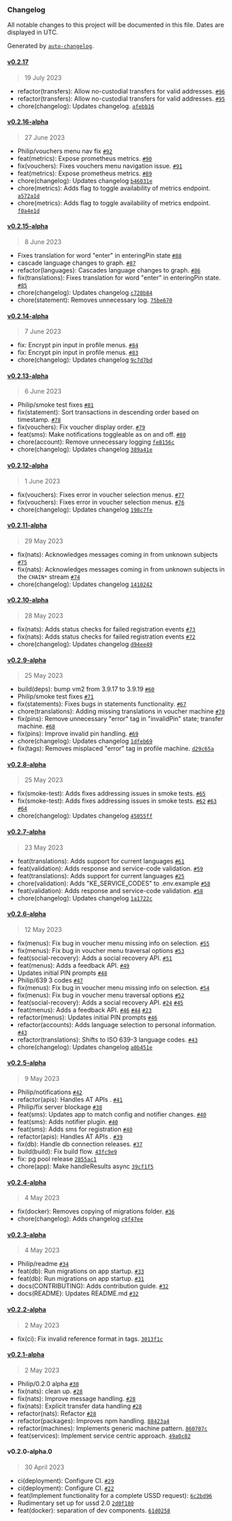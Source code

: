 ### Changelog

All notable changes to this project will be documented in this file. Dates are displayed in UTC.

Generated by [`auto-changelog`](https://github.com/CookPete/auto-changelog).

#### [v0.2.17](https://github.com/grassrootseconomics/cic-ussd/compare/v0.2.16-alpha...v0.2.17)

> 19 July 2023

- refactor(transfers): Allow no-custodial transfers for valid addresses. [`#96`](https://github.com/grassrootseconomics/cic-ussd/pull/96)
- refactor(transfers): Allow no-custodial transfers for valid addresses. [`#95`](https://github.com/grassrootseconomics/cic-ussd/issues/95)
- chore(changelog): Updates changelog. [`afebb16`](https://github.com/grassrootseconomics/cic-ussd/commit/afebb16b4936c7d200fdc63c0a77263479cc2995)

#### [v0.2.16-alpha](https://github.com/grassrootseconomics/cic-ussd/compare/v0.2.15-alpha...v0.2.16-alpha)

> 27 June 2023

- Philip/vouchers menu nav fix [`#92`](https://github.com/grassrootseconomics/cic-ussd/pull/92)
- feat(metrics): Expose prometheus metrics. [`#90`](https://github.com/grassrootseconomics/cic-ussd/pull/90)
- fix(vouchers): Fixes vouchers menu navigation issue. [`#91`](https://github.com/grassrootseconomics/cic-ussd/issues/91)
- feat(metrics): Expose prometheus metrics. [`#89`](https://github.com/grassrootseconomics/cic-ussd/issues/89)
- chore(changelog): Updates changelog [`b46031e`](https://github.com/grassrootseconomics/cic-ussd/commit/b46031e88b6b5ed2e30c95a9fc8beb3a78aadbf6)
- chore(metrics): Adds flag to toggle availability of metrics endpoint. [`a572a1d`](https://github.com/grassrootseconomics/cic-ussd/commit/a572a1d281f3323d17fa2e9f669521baa2909e26)
- chore(metrics): Adds flag to toggle availability of metrics endpoint. [`f0a4e1d`](https://github.com/grassrootseconomics/cic-ussd/commit/f0a4e1daa3d4ec2cd454ee01bc87d0e9550ba29a)

#### [v0.2.15-alpha](https://github.com/grassrootseconomics/cic-ussd/compare/v0.2.14-alpha...v0.2.15-alpha)

> 8 June 2023

- Fixes translation for word "enter" in enteringPin state [`#88`](https://github.com/grassrootseconomics/cic-ussd/pull/88)
- cascade language changes to graph. [`#87`](https://github.com/grassrootseconomics/cic-ussd/pull/87)
- refactor(languages): Cascades language changes to graph. [`#86`](https://github.com/grassrootseconomics/cic-ussd/issues/86)
- fix(translations): Fixes translation for word "enter" in enteringPin state. [`#85`](https://github.com/grassrootseconomics/cic-ussd/issues/85)
- chore(changelog): Updates changelog [`c720b84`](https://github.com/grassrootseconomics/cic-ussd/commit/c720b8405d7b2a340aebc34a26a5f61e2725a0a9)
- chore(statement): Removes unnecessary log. [`75be670`](https://github.com/grassrootseconomics/cic-ussd/commit/75be670fbe41a50a5810244f1397c751cb83fded)

#### [v0.2.14-alpha](https://github.com/grassrootseconomics/cic-ussd/compare/v0.2.13-alpha...v0.2.14-alpha)

> 7 June 2023

- fix: Encrypt pin input in profile menus. [`#84`](https://github.com/grassrootseconomics/cic-ussd/pull/84)
- fix: Encrypt pin input in profile menus. [`#83`](https://github.com/grassrootseconomics/cic-ussd/issues/83)
- chore(changelog): Updates changelog [`9c7d7bd`](https://github.com/grassrootseconomics/cic-ussd/commit/9c7d7bd191b24e23adaf7a230674a1161e6d6b6c)

#### [v0.2.13-alpha](https://github.com/grassrootseconomics/cic-ussd/compare/v0.2.12-alpha...v0.2.13-alpha)

> 6 June 2023

- Philip/smoke test fixes [`#81`](https://github.com/grassrootseconomics/cic-ussd/pull/81)
- fix(statement): Sort transactions in descending order based on timestamp. [`#78`](https://github.com/grassrootseconomics/cic-ussd/issues/78)
- fix(vouchers): Fix voucher display order. [`#79`](https://github.com/grassrootseconomics/cic-ussd/issues/79)
- feat(sms): Make notifications toggleable as on and off. [`#80`](https://github.com/grassrootseconomics/cic-ussd/issues/80)
- chore(account): Remove unnecessary logging [`fe8156c`](https://github.com/grassrootseconomics/cic-ussd/commit/fe8156c8b5a695f6326a433ac43620aee9f42c81)
- chore(changelog): Updates changelog [`389a41e`](https://github.com/grassrootseconomics/cic-ussd/commit/389a41e6a8c06b11d5b7dcc679fa914b8627eca7)

#### [v0.2.12-alpha](https://github.com/grassrootseconomics/cic-ussd/compare/v0.2.11-alpha...v0.2.12-alpha)

> 1 June 2023

- fix(vouchers): Fixes error in voucher selection menus. [`#77`](https://github.com/grassrootseconomics/cic-ussd/pull/77)
- fix(vouchers): Fixes error in voucher selection menus. [`#76`](https://github.com/grassrootseconomics/cic-ussd/issues/76)
- chore(changelog): Updates changelog [`198c7fe`](https://github.com/grassrootseconomics/cic-ussd/commit/198c7fe2b04cecdc79d3c6de2d3ceae97ada5a06)

#### [v0.2.11-alpha](https://github.com/grassrootseconomics/cic-ussd/compare/v0.2.10-alpha...v0.2.11-alpha)

> 29 May 2023

- fix(nats): Acknowledges messages coming in from unknown subjects [`#75`](https://github.com/grassrootseconomics/cic-ussd/pull/75)
- fix(nats): Acknowledges messages coming in from unknown subjects in the `CHAIN*` stream [`#74`](https://github.com/grassrootseconomics/cic-ussd/issues/74)
- chore(changelog): Updates changelog [`1410242`](https://github.com/grassrootseconomics/cic-ussd/commit/14102425d3f5cc27c8091ecb41e27bff060a2cf7)

#### [v0.2.10-alpha](https://github.com/grassrootseconomics/cic-ussd/compare/v0.2.9-alpha...v0.2.10-alpha)

> 28 May 2023

- fix(nats): Adds status checks for failed registration events [`#73`](https://github.com/grassrootseconomics/cic-ussd/pull/73)
- fix(nats): Adds status checks for failed registration events [`#72`](https://github.com/grassrootseconomics/cic-ussd/issues/72)
- chore(changelog): Updates changelog [`d94ee49`](https://github.com/grassrootseconomics/cic-ussd/commit/d94ee4982548737dcfc93aaba2ce1ac4e54b0656)

#### [v0.2.9-alpha](https://github.com/grassrootseconomics/cic-ussd/compare/v0.2.8-alpha...v0.2.9-alpha)

> 25 May 2023

- build(deps): bump vm2 from 3.9.17 to 3.9.19 [`#60`](https://github.com/grassrootseconomics/cic-ussd/pull/60)
- Philip/smoke test fixes [`#71`](https://github.com/grassrootseconomics/cic-ussd/pull/71)
- fix(statements): Fixes bugs in statements functionality. [`#67`](https://github.com/grassrootseconomics/cic-ussd/issues/67)
- chore(translations): Adding missing translations in voucher machine [`#70`](https://github.com/grassrootseconomics/cic-ussd/issues/70)
- fix(pins): Remove unnecessary "error" tag in "invalidPin" state; transfer machine. [`#68`](https://github.com/grassrootseconomics/cic-ussd/issues/68)
- fix(pins): Improve invalid pin handling. [`#69`](https://github.com/grassrootseconomics/cic-ussd/issues/69)
- chore(changelog): Updates changelog [`1dfeb69`](https://github.com/grassrootseconomics/cic-ussd/commit/1dfeb695d52a51d60439e1803e48474ebd927ce8)
- fix(tags): Removes misplaced "error" tag in profile machine. [`d29c65a`](https://github.com/grassrootseconomics/cic-ussd/commit/d29c65ab4ef6cb4383e4392260ac23eb84c20365)

#### [v0.2.8-alpha](https://github.com/grassrootseconomics/cic-ussd/compare/v0.2.7-alpha...v0.2.8-alpha)

> 25 May 2023

- fix(smoke-test): Adds fixes addressing issues in smoke tests. [`#65`](https://github.com/grassrootseconomics/cic-ussd/pull/65)
- fix(smoke-test): Adds fixes addressing issues in smoke tests. [`#62`](https://github.com/grassrootseconomics/cic-ussd/issues/62) [`#63`](https://github.com/grassrootseconomics/cic-ussd/issues/63) [`#64`](https://github.com/grassrootseconomics/cic-ussd/issues/64)
- chore(changelog): Updates changelog [`45055ff`](https://github.com/grassrootseconomics/cic-ussd/commit/45055ff3bc98f12e310c0dc863e452a6f77215f1)

#### [v0.2.7-alpha](https://github.com/grassrootseconomics/cic-ussd/compare/v0.2.6-alpha...v0.2.7-alpha)

> 23 May 2023

- feat(translations): Adds support for current languages [`#61`](https://github.com/grassrootseconomics/cic-ussd/pull/61)
- feat(validation): Adds response and service-code validation. [`#59`](https://github.com/grassrootseconomics/cic-ussd/pull/59)
- feat(translations): Adds support for current languages [`#25`](https://github.com/grassrootseconomics/cic-ussd/issues/25)
- chore(validation): Adds "KE_SERVICE_CODES" to .env.example [`#58`](https://github.com/grassrootseconomics/cic-ussd/issues/58)
- feat(validation): Adds response and service-code validation. [`#58`](https://github.com/grassrootseconomics/cic-ussd/issues/58)
- chore(changelog): Updates changelog [`1a1722c`](https://github.com/grassrootseconomics/cic-ussd/commit/1a1722c8cbb24f8f1c8d4ddd15b5f9c137bae296)

#### [v0.2.6-alpha](https://github.com/grassrootseconomics/cic-ussd/compare/v0.2.5-alpha...v0.2.6-alpha)

> 12 May 2023

- fix(menus): Fix bug in voucher menu missing info on selection. [`#55`](https://github.com/grassrootseconomics/cic-ussd/pull/55)
- fix(menus): Fix bug in voucher menu traversal options [`#53`](https://github.com/grassrootseconomics/cic-ussd/pull/53)
- feat(social-recovery): Adds a social recovery API. [`#51`](https://github.com/grassrootseconomics/cic-ussd/pull/51)
- feat(menus): Adds a feedback API. [`#49`](https://github.com/grassrootseconomics/cic-ussd/pull/49)
- Updates initial PIN prompts [`#48`](https://github.com/grassrootseconomics/cic-ussd/pull/48)
- Philip/639 3 codes [`#47`](https://github.com/grassrootseconomics/cic-ussd/pull/47)
- fix(menus): Fix bug in voucher menu missing info on selection. [`#54`](https://github.com/grassrootseconomics/cic-ussd/issues/54)
- fix(menus): Fix bug in voucher menu traversal options [`#52`](https://github.com/grassrootseconomics/cic-ussd/issues/52)
- feat(social-recovery): Adds a social recovery API. [`#24`](https://github.com/grassrootseconomics/cic-ussd/issues/24) [`#45`](https://github.com/grassrootseconomics/cic-ussd/issues/45)
- feat(menus): Adds a feedback API. [`#46`](https://github.com/grassrootseconomics/cic-ussd/issues/46) [`#44`](https://github.com/grassrootseconomics/cic-ussd/issues/44) [`#23`](https://github.com/grassrootseconomics/cic-ussd/issues/23)
- refactor(menus): Updates initial PIN prompts [`#46`](https://github.com/grassrootseconomics/cic-ussd/issues/46)
- refactor(accounts): Adds language selection to personal information. [`#43`](https://github.com/grassrootseconomics/cic-ussd/issues/43)
- refactor(translations): Shifts to ISO 639-3 language codes. [`#43`](https://github.com/grassrootseconomics/cic-ussd/issues/43)
- chore(changelog): Updates changelog [`a0b451e`](https://github.com/grassrootseconomics/cic-ussd/commit/a0b451e01170e222bbc00be6b91c4b9be0b2bb87)

#### [v0.2.5-alpha](https://github.com/grassrootseconomics/cic-ussd/compare/v0.2.4-alpha...v0.2.5-alpha)

> 9 May 2023

- Philip/notifications [`#42`](https://github.com/grassrootseconomics/cic-ussd/pull/42)
- refactor(apis): Handles AT APIs . [`#41`](https://github.com/grassrootseconomics/cic-ussd/pull/41)
- Philip/fix server blockage [`#38`](https://github.com/grassrootseconomics/cic-ussd/pull/38)
- feat(sms): Updates app to match config and notifier changes. [`#40`](https://github.com/grassrootseconomics/cic-ussd/issues/40)
- feat(sms): Adds notifier plugin. [`#40`](https://github.com/grassrootseconomics/cic-ussd/issues/40)
- feat(sms): Adds sms for registration [`#40`](https://github.com/grassrootseconomics/cic-ussd/issues/40)
- refactor(apis): Handles AT APIs . [`#39`](https://github.com/grassrootseconomics/cic-ussd/issues/39)
- fix(db): Handle db connection releases. [`#37`](https://github.com/grassrootseconomics/cic-ussd/issues/37)
- build(build): Fix build flow. [`43fc9e9`](https://github.com/grassrootseconomics/cic-ussd/commit/43fc9e95a4f63838c4bfd554496d7a88e756372f)
- fix: pg pool release [`2855ac1`](https://github.com/grassrootseconomics/cic-ussd/commit/2855ac1c1a260599be08d95a1a00b88e821c316f)
- chore(app): Make handleResults async [`39cf1f5`](https://github.com/grassrootseconomics/cic-ussd/commit/39cf1f5e14793fdb69f4d0e7affa70a1ffda5d2e)

#### [v0.2.4-alpha](https://github.com/grassrootseconomics/cic-ussd/compare/v0.2.3-alpha...v0.2.4-alpha)

> 4 May 2023

- fix(docker): Removes copying of migrations folder. [`#36`](https://github.com/grassrootseconomics/cic-ussd/pull/36)
- chore(changelog): Adds changelog [`c9f47ee`](https://github.com/grassrootseconomics/cic-ussd/commit/c9f47ee9abd3b9ba9f2344270cbe011fc03a8e81)

#### [v0.2.3-alpha](https://github.com/grassrootseconomics/cic-ussd/compare/v0.2.2-alpha...v0.2.3-alpha)

> 4 May 2023

- Philip/readme [`#34`](https://github.com/grassrootseconomics/cic-ussd/pull/34)
- feat(db): Run migrations on app startup. [`#33`](https://github.com/grassrootseconomics/cic-ussd/pull/33)
- feat(db): Run migrations on app startup. [`#31`](https://github.com/grassrootseconomics/cic-ussd/issues/31)
- docs(CONTRIBUTING): Adds contribution guide. [`#32`](https://github.com/grassrootseconomics/cic-ussd/issues/32)
- docs(README): Updates README.md [`#32`](https://github.com/grassrootseconomics/cic-ussd/issues/32)

#### [v0.2.2-alpha](https://github.com/grassrootseconomics/cic-ussd/compare/v0.2.1-alpha...v0.2.2-alpha)

> 2 May 2023

- fix(ci): Fix invalid reference format in tags. [`3013f1c`](https://github.com/grassrootseconomics/cic-ussd/commit/3013f1c3b0687f248c2a97cf2f91b8fdc2e6e928)

#### [v0.2.1-alpha](https://github.com/grassrootseconomics/cic-ussd/compare/v0.2.0-alpha.0...v0.2.1-alpha)

> 2 May 2023

- Philip/0.2.0 alpha [`#30`](https://github.com/grassrootseconomics/cic-ussd/pull/30)
- fix(nats): clean up. [`#28`](https://github.com/grassrootseconomics/cic-ussd/issues/28)
- fix(nats): Improve message handling. [`#28`](https://github.com/grassrootseconomics/cic-ussd/issues/28)
- fix(nats): Explicit transfer data handling [`#28`](https://github.com/grassrootseconomics/cic-ussd/issues/28)
- refactor(nats): Refactor [`#28`](https://github.com/grassrootseconomics/cic-ussd/issues/28)
- refactor(packages): Improves npm handling. [`88423a4`](https://github.com/grassrootseconomics/cic-ussd/commit/88423a42a840c4ddb20ba286de9fbf326604c99a)
- refactor(machines): Implements generic machine pattern. [`860707c`](https://github.com/grassrootseconomics/cic-ussd/commit/860707c76d6f6af96f1319827784c40e2a14b621)
- feat(services): Implement service centric approach. [`49a0c82`](https://github.com/grassrootseconomics/cic-ussd/commit/49a0c821f47489d45f37d7cc3a5addaa91420364)

#### v0.2.0-alpha.0

> 30 April 2023

- ci(deployment): Configure CI. [`#29`](https://github.com/grassrootseconomics/cic-ussd/pull/29)
- ci(deployment): Configure CI. [`#22`](https://github.com/grassrootseconomics/cic-ussd/issues/22)
- feat(Implement functionality for a complete USSD request): [`6c2bd96`](https://github.com/grassrootseconomics/cic-ussd/commit/6c2bd9653bc2d97ef8973c4566adee6e05abb96e)
- Rudimentary set up for ussd 2.0 [`2d0f180`](https://github.com/grassrootseconomics/cic-ussd/commit/2d0f1808b3db01c55705d88a43053f040fa3d1b5)
- feat(docker): separation of dev components. [`61d0258`](https://github.com/grassrootseconomics/cic-ussd/commit/61d0258d22932aa1c05a8ee88eca60eee3735187)
